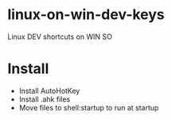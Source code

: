 # linux-on-win-dev-keys
Linux DEV shortcuts on WIN SO

# Install
- Install AutoHotKey
- Install .ahk files
- Move files to shell:startup to run at startup
